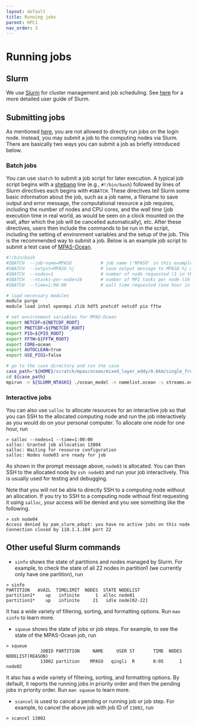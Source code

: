 ```yaml
---
layout: default
title: Running jobs
parent: HPC1
nav_order: 3
---
```


# Running jobs

## Slurm

We use [Slurm](https://slurm.schedmd.com) for cluster management and job scheduling. See [here](https://slurm.schedmd.com/quickstart.html) for a more detailed user guide of Slurm.

## Submitting jobs

As mentioned [here](connecting.html#note), you are not allowed to directly run jobs on the login node. Instead, you may submit a job to the computing nodes via Slurm. There are basically two ways you can submit a job as briefly introduced below.

### Batch jobs

You can use `sbatch` to submit a job script for later execution. A typical job script begins with a [shebang](https://en.wikipedia.org/wiki/Shebang_%28Unix%299) line (e.g., `#!/bin/bash`) followed by lines of Slurm directives each begins with `#SBATCH`. These directives tell Slurm some basic information about the job, such as a job name, a filename to save output and error message, the computational resource a job requires, including the number of nodes and CPU cores, and the *wall time* (job execution time in real world, as would be seen on a clock mounted on the wall, after which the job will be cancelled automatically), etc. After these directives, users then include the commands to be run in the script, including the setting of environment variables and the setup of the job. This is the recommended way to submit a job. Below is an example job script to submit a test case of [MPAS-Ocean](https://mpas-dev.github.io/ocean/ocean.html).

```bash
#!/bin/bash
#SBATCH  --job-name=MPASO           # job name ('MPASO' in this example)
#SBATCH  --output=MPASO.%j          # save output message to MPASO.%j where %j is the job ID assigned by Slurm
#SBATCH  --nodes=1                  # number of node requested (1 in this example)
#SBATCH  --ntasks-per-node=16       # number of MPI tasks per node (16 in this example)
#SBATCH  --time=1:00:00             # wall time requested (one hour in this example)

# load necessary modules
module purge
module load intel openmpi zlib hdf5 pnetcdf netcdf pio fftw

# set environment variables for MPAS-Ocean
export NETCDF=${NETCDF_ROOT}
export PNETCDF=${PNETCDF_ROOT}
export PIO=${PIO_ROOT}
export FFTW=${FFTW_ROOT}
export CORE=ocean
export AUTOCLEAN=true
export USE_PIO2=false

# go to the case directory and run the case
case_path="${HOME}/scratch/mpas/ocean/mixed_layer_eddy/0.6km/single_front/forward"
cd ${case_path}
mpirun -n ${SLURM_NTASKS} ./ocean_model -n namelist.ocean -s streams.ocean

```

### Interactive jobs
You can also use `salloc` to allocate resources for an interactive job so that you can SSH to the allocated computing node and run the job interactively as you would do on your personal computer. To allocate one node for one hour, run
```
> salloc --nodes=1 --time=1:00:00
salloc: Granted job allocation 13804
salloc: Waiting for resource configuration
salloc: Nodes node03 are ready for job
```
As shown in the prompt message above, `node03` is allocated. You can then SSH to the allocated node by `ssh node03` and run your job interactively. This is usually used for testing and debugging.

Note that you will not be able to directly SSH to a computing node without an allocation. If you try to SSH to a computing node without first requesting it using `salloc`, your access will be denied and you see something like the following.
```
> ssh node04
Access denied by pam_slurm_adopt: you have no active jobs on this node
Connection closed by 110.1.1.104 port 22
```


## Other useful Slurm commands

* `sinfo` shows the state of partitions and nodes managed by Slurm. For example, to check the state of all 22 nodes in partition1 (we currently only have one partition), run

```
> sinfo
PARTITION   AVAIL  TIMELIMIT  NODES  STATE NODELIST
partition1*    up   infinite      1  alloc node01
partition1*    up   infinite     21   idle node[02-22]
```
It has a wide variety of filtering, sorting, and formatting options. Run `man sinfo` to learn more.

* `squeue` shows the state of jobs or job steps. For example, to see the state of the MPAS-Ocean job, run

```
> squeue
             JOBID PARTITION     NAME     USER ST       TIME  NODES NODELIST(REASON)
             13802 partition    MPASO   qingli  R       0:05      1 node02
```
It also has a wide variety of filtering, sorting, and formatting options. By default, it reports the running jobs in priority order and then the pending jobs in priority order. Run `man squeue` to learn more.


* `scancel` is used to cancel a pending or running job or job step. For example, to cancel the above job with job ID of `13802`, run

```
> scancel 13802
```


